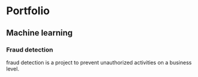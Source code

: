 # Portfolio

## Machine learning

### Fraud detection

fraud detection is a project to prevent unauthorized activities on a business level.
